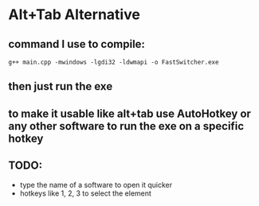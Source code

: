 # Alt+Tab Alternative

## command I use to compile:
```
g++ main.cpp -mwindows -lgdi32 -ldwmapi -o FastSwitcher.exe
```
## then just run the exe

## to make it usable like alt+tab use AutoHotkey or any other software to run the exe on a specific hotkey

## TODO:
- type the name of a software to open it quicker
- hotkeys like 1, 2, 3 to select the element
